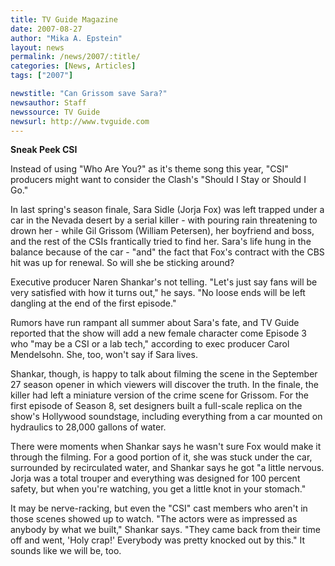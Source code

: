 ```yaml
---
title: TV Guide Magazine
date: 2007-08-27
author: "Mika A. Epstein"
layout: news
permalink: /news/2007/:title/
categories: [News, Articles]
tags: ["2007"]

newstitle: "Can Grissom save Sara?"
newsauthor: Staff
newssource: TV Guide
newsurl: http://www.tvguide.com
---
```


**Sneak Peek CSI**

Instead of using "Who Are You?" as it's theme song this year, "CSI" producers might want to consider the Clash's "Should I Stay or Should I Go."

In last spring's season finale, Sara Sidle (Jorja Fox) was left trapped under a car in the Nevada desert by a serial killer - with pouring rain threatening to drown her - while Gil Grissom (William Petersen), her boyfriend and boss, and the rest of the CSIs frantically tried to find her. Sara's life hung in the balance because of the car - "and" the fact that Fox's contract with the CBS hit was up for renewal. So will she be sticking around?

Executive producer Naren Shankar's not telling. "Let's just say fans will be very satisfied with how it turns out," he says. "No loose ends will be left dangling at the end of the first episode."

Rumors have run rampant all summer about Sara's fate, and TV Guide reported that the show will add a new female character come Episode 3 who "may be a CSI or a lab tech," according to exec producer Carol Mendelsohn. She, too, won't say if Sara lives.

Shankar, though, is happy to talk about filming the scene in the September 27 season opener in which viewers will discover the truth. In the finale, the killer had left a miniature version of the crime scene for Grissom. For the first episode of Season 8, set designers built a full-scale replica on the show's Hollywood soundstage, including everything from a car mounted on hydraulics to 28,000 gallons of water.

There were moments when Shankar says he wasn't sure Fox would make it through the filming. For a good portion of it, she was stuck under the car, surrounded by recirculated water, and Shankar says he got "a little nervous. Jorja was a total trouper and everything was designed for 100 percent safety, but when you're watching, you get a little knot in your stomach."

It may be nerve-racking, but even the "CSI" cast members who aren't in those scenes showed up to watch. "The actors were as impressed as anybody by what we built," Shankar says. "They came back from their time off and went, 'Holy crap!' Everybody was pretty knocked out by this." It sounds like we will be, too.
